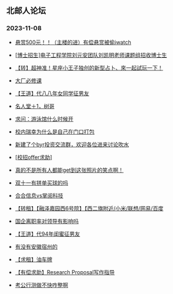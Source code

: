 ## 北邮人论坛 
### 2023-11-08

+ [悬赏500元！！（主楼的进）有偿悬赏被偷iwatch](https://bbs.byr.cn/article/Talking/6404777)

+ [[博士招生]电子工程学院刘元安团队刘凯明老师课题组招收博士生](https://bbs.byr.cn/article/AimGraduate/1227502)

+ [【转】超神准！星座小王子独创的新型占卜、來一起試玩一下！](https://bbs.byr.cn/article/Constellations/326533)

+ [大厂必修课](https://bbs.byr.cn/article/WorkLife/1206474)

+ [【王道】代八八年女同学征男友](https://bbs.byr.cn/article/Friends/2047171)

+ [名人堂＋1，树哥](https://bbs.byr.cn/article/Picture/3353353)

+ [求问：游泳馆什么时候开](https://bbs.byr.cn/article/Swim/130279)

+ [校内瑞幸为什么是自己在门口打包](https://bbs.byr.cn/article/Food/525192)

+ [新建了个byr投资交流群，欢迎各位进来讨论吹水](https://bbs.byr.cn/article/Financial/80130)

+ [[校招offer求助]](https://bbs.byr.cn/article/Job/2198911)

+ [真的不是所有人都能get到这张照片的笑点啊！](https://bbs.byr.cn/article/Picture/3353412)

+ [双十一有拼单买球的吗](https://bbs.byr.cn/article/Badminton/163031)

+ [合合信息vs掌阅科技](https://bbs.byr.cn/article/Job/2199041)

+ [【转租】【融泽嘉园西6号院】【西二旗附近/小米/联想/网易/百度](https://bbs.byr.cn/article/Home/136563)

+ [国企离职率对领导有影响吗](https://bbs.byr.cn/article/WorkLife/1206427)

+ [【王道】代94年闺蜜征男友](https://bbs.byr.cn/article/Friends/2047338)

+ [有没有安徽宿州的](https://bbs.byr.cn/article/Anhui/323451)

+ [【求租】油车牌](https://bbs.byr.cn/article/FamilyLife/147061)

+ [【有偿求助】Research Proposal写作指导](https://bbs.byr.cn/article/StudyShare/206647)

+ [考公行测做不快咋整啊](https://bbs.byr.cn/article/CivilServant/50400)

